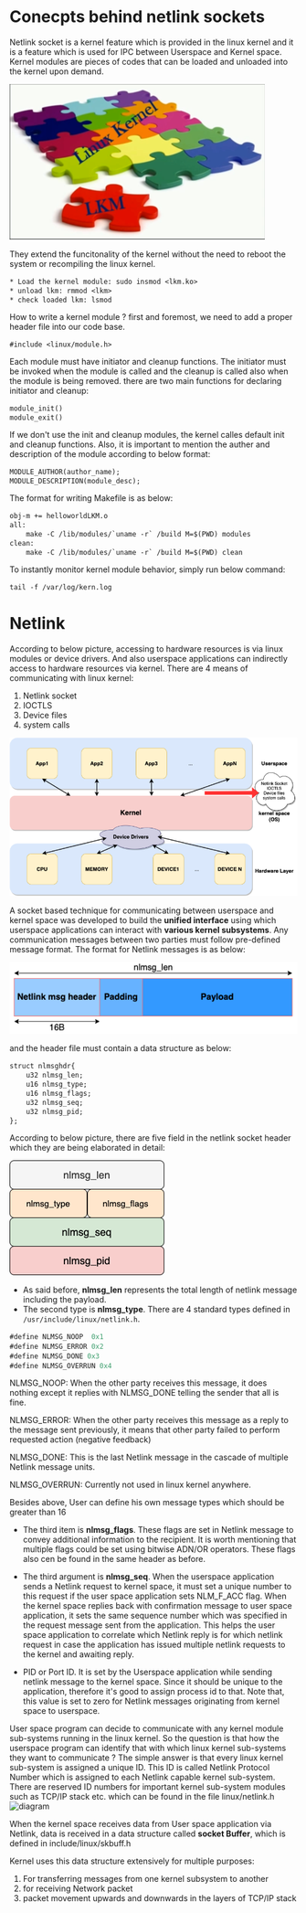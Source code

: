 # Conecpts behind netlink sockets

Netlink socket is a kernel feature which is provided in the linux kernel and it is a feature which is used for IPC between Userspace and Kernel space.
Kernel modules are pieces of codes that can be loaded and unloaded into the kernel upon demand. 

![diagram](img.png)

They extend the funcitonality of the kernel without the need to reboot the system or recompiling the linux kernel.
```
* Load the kernel module: sudo insmod <lkm.ko>
* unload lkm: rmmod <lkm>
* check loaded lkm: lsmod
```

How to write a kernel module ? first and foremost, we need to add a proper header file into our code base.
```
#include <linux/module.h>
```

Each module must have initiator and cleanup functions. The initiator must be invoked when the module is called and the cleanup is called also when the module is being removed.
there are two main functions for declaring initiator and cleanup:
```
module_init()
module_exit()
```

If we don't use the init and cleanup modules, the kernel calles default init and cleanup functions.
Also, it is important to mention the auther and description of the module according to below format:

```
MODULE_AUTHOR(author_name);
MODULE_DESCRIPTION(module_desc);
```

The format for writing Makefile is as below:
```
obj-m += helloworldLKM.o
all:
	make -C /lib/modules/`uname -r` /build M=$(PWD) modules
clean:
	make -C /lib/modules/`uname -r` /build M=$(PWD) clean
```
To instantly monitor kernel module behavior, simply run below command:
```
tail -f /var/log/kern.log
```

# Netlink
According to below picture, accessing to hardware resources is via linux modules or device drivers. And
also userspace applications can indirectly access to hardware resources via kernel. There are 4 means of communicating
with linux kernel: 
1. Netlink socket
2. IOCTLS
3. Device files
4. system calls

![diagram](arch.png)

A socket based technique for communicating between userspace and kernel space was developed to build the **unified interface**
using which userspace applications can interact with **various kernel subsystems**. Any communication messages between two parties
must follow pre-defined message format. The format for Netlink messages is as below:

![diagram](nlmsg.png)

and the header file must contain a data structure as below:
```
struct nlmsghdr{
    u32 nlmsg_len;
    u16 nlmsg_type;
    u16 nlmsg_flags;
    u32 nlmsg_seq;
    u32 nlmsg_pid;
};
```
According to below picture, there are five field in the netlink socket header which they are being elaborated in 
detail:

![diagram](nlmsghdr.png)

* As said before, **nlmsg_len** represents the total length of netlink message including the payload.
* The second type is **nlmsg_type**. There are 4 standard types defined in ```/usr/include/linux/netlink.h```.
```asm
#define NLMSG_NOOP  0x1
#define NLMSG_ERROR 0x2
#define NLMSG_DONE 0x3
#define NLMSG_OVERRUN 0x4
```
NLMSG_NOOP: When the other party receives this message, it does nothing except it replies with NLMSG_DONE telling the sender
that all is fine.

NLMSG_ERROR: When the other party receives this message as a reply to the message sent previously, it means that other party
failed to perform requested action (negative feedback)

NLMSG_DONE: This is the last Netlink message in the cascade of multiple Netlink message units.

NLMSG_OVERRUN: Currently not used in linux kernel anywhere.

Besides above, User can define his own message types which should be greater than 16

* The third item is **nlmsg_flags**. These flags are set in Netlink message to convey additional information to the recipient.
It is worth mentioning that multiple flags could be set using bitwise ADN/OR operators. These flags also cen be found in the same
  header as before.
  
* The third argument is **nlmsg_seq**. When the userspace application sends a Netlink request to kernel space, it must set
a unique number to this request if the user space application sets NLM_F_ACC flag. When the kernel space replies back with
  confirmation message to user space application, it sets the same sequence number which was specified in the request message
  sent from the application. This helps the user space application to correlate which Netlink reply is for which netlink request
  in case the application has issued multiple netlink requests to the kernel and awaiting reply.
  
* PID or Port ID. It is set by the Userspace application while sending netlink message to the kernel space. Since it should 
be unique to the application, therefore it's good to assign process id to that. Note that, this value is set to zero for Netlink
  messages originating from kernel space to userspace. 

User space program can decide to communicate with any kernel module sub-systems running in the linux kernel. 
So the question is that how the userspace program can identify that with which linux kernel sub-systems they want
to communicate ? The simple answer is that every linux kernel sub-system is assigned a unique ID. This ID is called
Netlink Protocol Number which is assigned to each Netlink capable kernel sub-system. There are reserved ID numbers for 
important kernel sub-system modules such as TCP/IP stack etc. which can be found in the file linux/netlink.h
![diagram](netlink.png)

When the kernel space receives data from User space application via Netlink, data is received in a data structure called 
**socket Buffer**, which is defined in include/linux/skbuff.h

Kernel uses this data structure extensively for multiple purposes:
1. For transferring messages from one kernel subsystem to another
2. for receiving Network packet
3. packet movement upwards and downwards in the layers of TCP/IP stack 